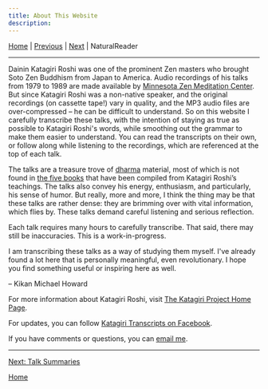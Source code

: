 ```yaml
---
title: About This Website
description:
---
```


[Home](index) \| 
[Previous](index) \| 
[Next](summaries) \| 
<a class="nr-custom-trigger">NaturalReader</a>

---
Dainin Katagiri Roshi was one of the prominent Zen masters who brought Soto Zen Buddhism from Japan to America. Audio recordings of his talks from 1979 to 1989 are made available by [Minnesota Zen Meditation Center](http://www.mnzencenter.org/katagiri_talks.php). But since Katagiri Roshi was a non-native speaker, and the original recordings (on cassette tape!) vary in quality, and the MP3 audio files are over-compressed – he can be difficult to understand. So on this website I carefully transcribe these talks, with the intention of staying as true as possible to Katagiri Roshi's words, while smoothing out the grammar to make them easier to understand. You can read the transcripts on their own, or follow along while listening to the recordings, which are referenced at the top of each talk. 

The talks are a treasure trove of [dharma](glossary#dharma) material, most of which is not found in [the five books](resources#katagiri-books) that have been compiled from Katagiri Roshi’s teachings. The talks also convey his energy, enthusiasm, and particularly, his sense of humor. But really, more and more, I think the thing may be that these talks are rather dense: they are brimming over with vital information, which flies by. These talks demand careful listening and serious reflection.

Each talk requires many hours to carefully transcribe. That said, there may still be inaccuracies. This is a work-in-progress.

I am transcribing these talks as a way of studying them myself. I've already found a lot here that is personally meaningful, even revolutionary. I hope you find something useful or inspiring here as well.

  – Kikan Michael Howard

For more information about Katagiri Roshi, visit [The Katagiri Project Home Page](http://www.mnzencenter.org/katagiri/).

For updates, you can follow [Katagiri Transcripts on Facebook](https://www.facebook.com/KatagiriTranscripts).

If you have comments or questions, you can [email me](mailto:michaelhoward@mac.com).

---
[Next: Talk Summaries](summaries)

[Home](index)

<script src="https://webreader.naturalreaders.com/nr-webreader.js" defer></script>
<script>
    window.addEventListener("DOMContentLoaded", function() {
        if (typeof NRWebReader != 'undefined') {
            window['NRWebReader'] = new NRWebReader({
            widget_id: "p2syo58kbw"  // DO NOT REMOVE. This is your widget ID for your WebReader
            });
        }
    }); 
</script>
